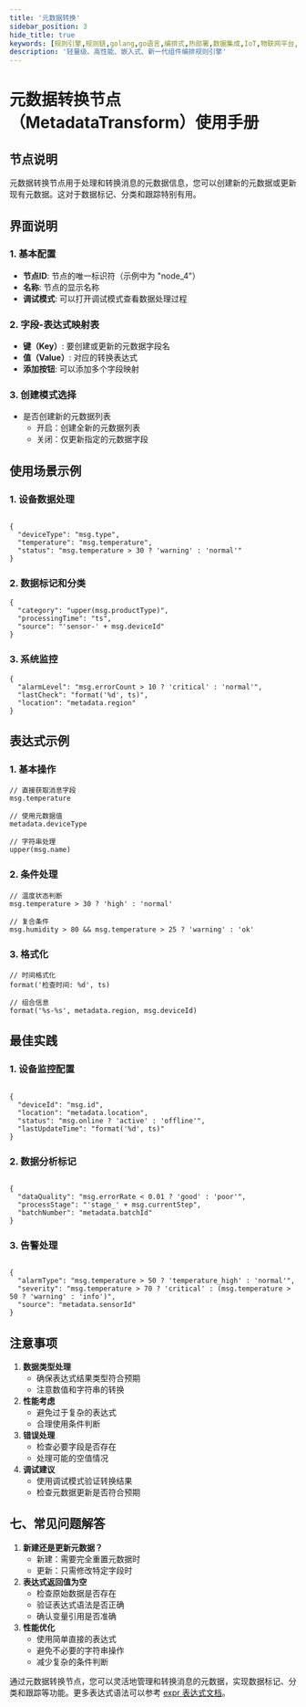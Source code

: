 ```yaml
---
title: '元数据转换'
sidebar_position: 3
hide_title: true
keywords: [规则引擎,规则链,golang,go语言,编排式,热部署,数据集成,IoT,物联网平台,组件化,流程自动化,自动化引擎,应用集成,事件框架]
description: '轻量级、高性能、嵌入式、新一代组件编排规则引擎'
---
```


# 元数据转换节点（MetadataTransform）使用手册

## 节点说明

元数据转换节点用于处理和转换消息的元数据信息，您可以创建新的元数据或更新现有元数据。这对于数据标记、分类和跟踪特别有用。

## 界面说明

### 1. 基本配置

- **节点ID**: 节点的唯一标识符（示例中为 "node_4"）
- **名称**: 节点的显示名称
- **调试模式**: 可以打开调试模式查看数据处理过程

### 2. 字段-表达式映射表

- **键（Key）**: 要创建或更新的元数据字段名
- **值（Value）**: 对应的转换表达式
- **添加按钮**: 可以添加多个字段映射

### 3. 创建模式选择

- 是否创建新的元数据列表
    - 开启：创建全新的元数据列表
    - 关闭：仅更新指定的元数据字段

## 使用场景示例

### 1. 设备数据处理

```

{
  "deviceType": "msg.type",
  "temperature": "msg.temperature",
  "status": "msg.temperature > 30 ? 'warning' : 'normal'"
}
```

### 2. 数据标记和分类

```
{
  "category": "upper(msg.productType)",
  "processingTime": "ts",
  "source": "'sensor-' + msg.deviceId"
}
```

### 3. 系统监控

```
{
  "alarmLevel": "msg.errorCount > 10 ? 'critical' : 'normal'",
  "lastCheck": "format('%d', ts)",
  "location": "metadata.region"
}
```

## 表达式示例

### 1. 基本操作

```
// 直接获取消息字段
msg.temperature

// 使用元数据值
metadata.deviceType

// 字符串处理
upper(msg.name)
```

### 2. 条件处理

```
// 温度状态判断
msg.temperature > 30 ? 'high' : 'normal'

// 复合条件
msg.humidity > 80 && msg.temperature > 25 ? 'warning' : 'ok'
```

### 3. 格式化

```
// 时间格式化
format('检查时间: %d', ts)

// 组合信息
format('%s-%s', metadata.region, msg.deviceId)
```

## 最佳实践

### 1. 设备监控配置

```

{
  "deviceId": "msg.id",
  "location": "metadata.location",
  "status": "msg.online ? 'active' : 'offline'",
  "lastUpdateTime": "format('%d', ts)"
}
```

### 2. 数据分析标记

```

{
  "dataQuality": "msg.errorRate < 0.01 ? 'good' : 'poor'",
  "processStage": "'stage_' + msg.currentStep",
  "batchNumber": "metadata.batchId"
}
```

### 3. 告警处理

```

{
  "alarmType": "msg.temperature > 50 ? 'temperature_high' : 'normal'",
  "severity": "msg.temperature > 70 ? 'critical' : (msg.temperature > 50 ? 'warning' : 'info')",
  "source": "metadata.sensorId"
}
```

## 注意事项

1. **数据类型处理**
    - 确保表达式结果类型符合预期
    - 注意数值和字符串的转换
2. **性能考虑**
    - 避免过于复杂的表达式
    - 合理使用条件判断
3. **错误处理**
    - 检查必要字段是否存在
    - 处理可能的空值情况
4. **调试建议**
    - 使用调试模式验证转换结果
    - 检查元数据更新是否符合预期

## 七、常见问题解答

1. **新建还是更新元数据？**
    - 新建：需要完全重置元数据时
    - 更新：只需修改特定字段时
2. **表达式返回值为空**
    - 检查原始数据是否存在
    - 验证表达式语法是否正确
    - 确认变量引用是否准确
3. **性能优化**
    - 使用简单直接的表达式
    - 避免不必要的字符串操作
    - 减少复杂的条件判断

通过元数据转换节点，您可以灵活地管理和转换消息的元数据，实现数据标记、分类和跟踪等功能。更多表达式语法可以参考 [expr 表达式文档](https://expr-lang.org/docs/language-definition)。
